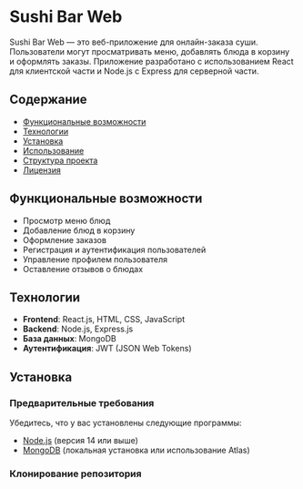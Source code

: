 # Sushi Bar Web

Sushi Bar Web — это веб-приложение для онлайн-заказа суши. Пользователи могут просматривать меню, добавлять блюда в корзину и оформлять заказы. Приложение разработано с использованием React для клиентской части и Node.js с Express для серверной части.

## Содержание

- [Функциональные возможности](#функциональные-возможности)
- [Технологии](#технологии)
- [Установка](#установка)
- [Использование](#использование)
- [Структура проекта](#структура-проекта)
- [Лицензия](#лицензия)

## Функциональные возможности

- Просмотр меню блюд
- Добавление блюд в корзину
- Оформление заказов
- Регистрация и аутентификация пользователей
- Управление профилем пользователя
- Оставление отзывов о блюдах

## Технологии

- **Frontend**: React.js, HTML, CSS, JavaScript
- **Backend**: Node.js, Express.js
- **База данных**: MongoDB
- **Аутентификация**: JWT (JSON Web Tokens)

## Установка

### Предварительные требования

Убедитесь, что у вас установлены следующие программы:

- [Node.js](https://nodejs.org/) (версия 14 или выше)
- [MongoDB](https://www.mongodb.com/) (локальная установка или использование Atlas)

### Клонирование репозитория

